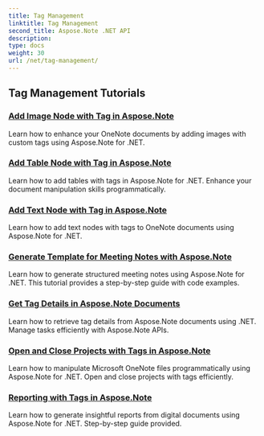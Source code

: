 ```yaml
---
title: Tag Management
linktitle: Tag Management
second_title: Aspose.Note .NET API
description: 
type: docs
weight: 30
url: /net/tag-management/
---
```


## Tag Management Tutorials
### [Add Image Node with Tag in Aspose.Note](./add-image-node-tag/)
Learn how to enhance your OneNote documents by adding images with custom tags using Aspose.Note for .NET.
### [Add Table Node with Tag in Aspose.Note](./add-table-node-tag/)
Learn how to add tables with tags in Aspose.Note for .NET. Enhance your document manipulation skills programmatically.
### [Add Text Node with Tag in Aspose.Note](./add-text-node-tag/)
Learn how to add text nodes with tags to OneNote documents using Aspose.Note for .NET.
### [Generate Template for Meeting Notes with Aspose.Note](./generate-template-meeting-notes/)
Learn how to generate structured meeting notes using Aspose.Note for .NET. This tutorial provides a step-by-step guide with code examples.
### [Get Tag Details in Aspose.Note Documents](./get-tag-details/)
Learn how to retrieve tag details from Aspose.Note documents using .NET. Manage tasks efficiently with Aspose.Note APIs.
### [Open and Close Projects with Tags in Aspose.Note](./open-close-projects-tags/)
Learn how to manipulate Microsoft OneNote files programmatically using Aspose.Note for .NET. Open and close projects with tags efficiently.
### [Reporting with Tags in Aspose.Note](./reporting-tags/)
Learn how to generate insightful reports from digital documents using Aspose.Note for .NET. Step-by-step guide provided.